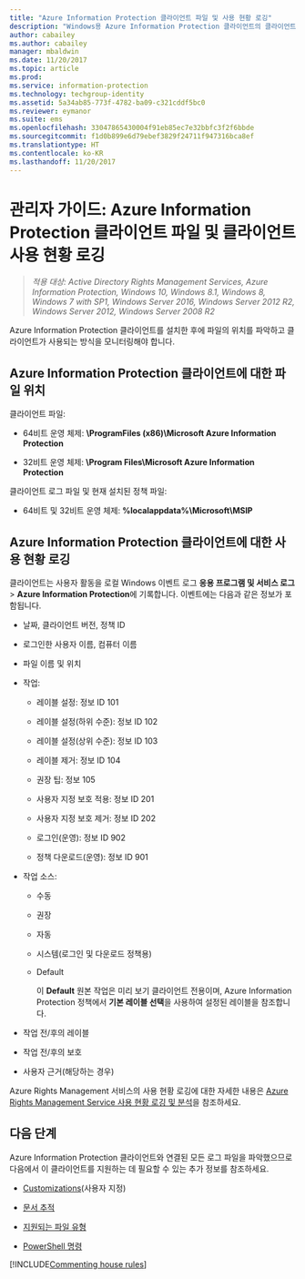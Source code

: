```yaml
---
title: "Azure Information Protection 클라이언트 파일 및 사용 현황 로깅"
description: "Windows용 Azure Information Protection 클라이언트의 클라이언트 파일 및 사용 현황 로깅에 대한 정보"
author: cabailey
ms.author: cabailey
manager: mbaldwin
ms.date: 11/20/2017
ms.topic: article
ms.prod: 
ms.service: information-protection
ms.technology: techgroup-identity
ms.assetid: 5a34ab85-773f-4782-ba09-c321cddf5bc0
ms.reviewer: eymanor
ms.suite: ems
ms.openlocfilehash: 33047865430004f91eb85ec7e32bbfc3f2f6bbde
ms.sourcegitcommit: f1d0b899e6d79ebef3829f24711f947316bca8ef
ms.translationtype: HT
ms.contentlocale: ko-KR
ms.lasthandoff: 11/20/2017
---
```

# <a name="admin-guide-azure-information-protection-client-files-and-client-usage-logging"></a>관리자 가이드: Azure Information Protection 클라이언트 파일 및 클라이언트 사용 현황 로깅

>*적용 대상: Active Directory Rights Management Services, Azure Information Protection, Windows 10, Windows 8.1, Windows 8, Windows 7 with SP1, Windows Server 2016, Windows Server 2012 R2, Windows Server 2012, Windows Server 2008 R2*

Azure Information Protection 클라이언트를 설치한 후에 파일의 위치를 파악하고 클라이언트가 사용되는 방식을 모니터링해야 합니다.

## <a name="file-locations-for-the-azure-information-protection-client"></a>Azure Information Protection 클라이언트에 대한 파일 위치

클라이언트 파일:   

- 64비트 운영 체제: **\ProgramFiles (x86)\Microsoft Azure Information Protection**

- 32비트 운영 체제: **\Program Files\Microsoft Azure Information Protection**

클라이언트 로그 파일 및 현재 설치된 정책 파일:

- 64비트 및 32비트 운영 체제: **%localappdata%\Microsoft\MSIP**

## <a name="usage-logging-for-the-azure-information-protection-client"></a>Azure Information Protection 클라이언트에 대한 사용 현황 로깅

클라이언트는 사용자 활동을 로컬 Windows 이벤트 로그 **응용 프로그램 및 서비스 로그** > **Azure Information Protection**에 기록합니다. 이벤트에는 다음과 같은 정보가 포함됩니다.

- 날짜, 클라이언트 버전, 정책 ID

- 로그인한 사용자 이름, 컴퓨터 이름

- 파일 이름 및 위치

- 작업:

    - 레이블 설정: 정보 ID 101
    
    - 레이블 설정(하위 수준): 정보 ID 102
    
    - 레이블 설정(상위 수준): 정보 ID 103
    
    - 레이블 제거: 정보 ID 104
   
    - 권장 팁: 정보 105
    
    - 사용자 지정 보호 적용: 정보 ID 201
    
    - 사용자 지정 보호 제거: 정보 ID 202
    
    - 로그인(운영): 정보 ID 902
    
    - 정책 다운로드(운영): 정보 ID 901
    
- 작업 소스:
    
    - 수동 
    
    - 권장
    
    - 자동  
    
    - 시스템(로그인 및 다운로드 정책용)
    
    - Default
        
        이 **Default** 원본 작업은 미리 보기 클라이언트 전용이며, Azure Information Protection 정책에서 **기본 레이블 선택**을 사용하여 설정된 레이블을 참조합니다.

    
- 작업 전/후의 레이블 
    
- 작업 전/후의 보호
    
- 사용자 근거(해당하는 경우)
    

Azure Rights Management 서비스의 사용 현황 로깅에 대한 자세한 내용은 [Azure Rights Management Service 사용 현황 로깅 및 분석](../deploy-use/log-analyze-usage.md)을 참조하세요.



## <a name="next-steps"></a>다음 단계
Azure Information Protection 클라이언트와 연결된 모든 로그 파일을 파악했으므로 다음에서 이 클라이언트를 지원하는 데 필요할 수 있는 추가 정보를 참조하세요.

- [Customizations](client-admin-guide-customizations.md)(사용자 지정)

- [문서 추적](client-admin-guide-document-tracking.md)

- [지원되는 파일 유형](client-admin-guide-file-types.md)

- [PowerShell 명령](client-admin-guide-powershell.md)

[!INCLUDE[Commenting house rules](../includes/houserules.md)]
